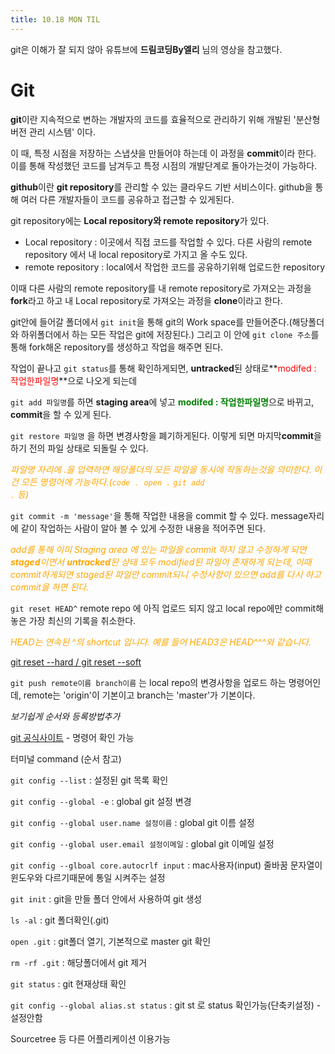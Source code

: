 ```yaml
---
title: 10.18 MON TIL
---
```


git은 이해가 잘 되지 않아 유튜브에 **드림코딩By엘리** 님의 영상을 참고했다.

# Git

**git**이란 지속적으로 변하는 개발자의 코드를 효율적으로 관리하기 위해 개발된 '분산형 버전 관리 시스템' 이다.

이 때, 특정 시점을 저장하는 스냅샷을 만들어야 하는데 이 과정을 **commit**이라 한다. 이를 통해 작성했던 코드를 남겨두고 특정 시점의 개발단계로 돌아가는것이 가능하다.

**github**이란 **git repository**를 관리할 수 있는 클라우드 기반 서비스이다. github을 통해 여러 다른 개발자들이 코드를 공유하고 접근할 수 있게된다. 

git repository에는  **Local repository와 remote repository**가 있다.

- Local repository : 이곳에서 직접 코드를 작업할 수 있다. 다른 사람의 remote repository 에서 내 local repository로 가지고 올 수도 있다.
- remote repository : local에서 작업한 코드를 공유하기위해 업로드한 repository

이때 다른 사람의 remote repository를 내 remote repository로 가져오는 과정을 **fork**라고 하고 내 Local repository로 가져오는 과정을 **clone**이라고 한다.

git안에 들어갈 폴더에서  <code>git init</code>을 통해 git의 Work space를 만들어준다.(해당폴더와 하위폴더에서 하는 모든 작업은 git에 저장된다.) 그리고 이 안에 <code>git clone 주소</code>를 통해 fork해온 repository를 생성하고 작업을 해주면 된다.

작업이 끝나고 <code>git status</code>를 통해 확인하게되면, **untracked**된 상태로**<span style="color:red">modifed : 작업한파일명</span>**으로 나오게 되는데 

<code>git add 파일명</code>를 하면 **staging area**에 넣고 <span style="color:green">**modifed : 작업한파일명**</span>으로 바뀌고, **commit**을 할 수 있게 된다.

<code>git restore 파일명</code> 을 하면 변경사항을 폐기하게된다. 이렇게 되면 마지막**commit**을 하기 전의 파일 상태로 되돌릴 수 있다.

<span style="color:orange">*파일명 자리에 .을 입력하면 해당폴더의 모든 파일을 동시에 작동하는것을 의미한다. 이건 모든 명령어에 가능하다.(<code>code .</code>  <code>open .</code> <code>git add .</code> 등)*</span>

<code>git commit -m 'message'</code>을 통해 작업한 내용을 commit 할 수 있다. message자리에 같이 작업하는 사람이 알아 볼 수 있게 수정한 내용을 적어주면 된다.

<span style="color:orange">*add를 통해 이미 Staging area 에 있는 파일을 commit 하지 않고 수정하게 되면 **staged**이면서 **untracked**된 상태 모두 modified된 파일이 존재하게 되는데, 이때 commit하게되면 staged된 파일만 commit되니 수정사항이 있으면 add를 다시 하고 commit을 하면 된다.*</span>

<code>git reset HEAD^</code> remote repo 에 아직 업로드 되지 않고 local repo에만 commit해 놓은 가장 최신의 기록을 취소한다.

<span style="color:orange">*HEAD는 연속된 ^의 shortcut 입니다. 예를 들어 HEAD3은 HEAD^^^와 같습니다.*</span>

[git reset --hard  /  git reset --soft](https://git-scm.com/book/ko/v2/Git-%EB%8F%84%EA%B5%AC-Reset-%EB%AA%85%ED%99%95%ED%9E%88-%EC%95%8C%EA%B3%A0-%EA%B0%80%EA%B8%B0)

<code>git push remote이름 branch이름</code> 는 local repo의 변경사항을 업로드 하는 명령어인데, remote는 'origin'이 기본이고 branch는 'master'가 기본이다.



*보기쉽게 순서와 등록방법추가*

[git 공식사이트](https://git-scm.com/docs) - 명령어 확인 가능

터미널 command (순서 참고)

<code>git config --list</code> : 설정된 git 목록 확인

<code>git config --global -e</code> : global git 설정 변경

<code>git config --global user.name 설정이름</code> : global git 이름 설정

<code>git config --global user.email 설정이메일</code> : global git 이메일 설정

<code>git config --glboal core.autocrlf input</code> : mac사용자(input) 줄바꿈 문자열이 윈도우와 다르기때문에 통일 시켜주는 설정

<code>git init</code> : git을 만들 폴더 안에서 사용하여 git 생성

<code>ls -al</code> : git 폴더확인(.git)

<code>open .git</code> : git폴더 열기, 기본적으로 master git 확인

<code>rm -rf .git</code> : 해당폴더에서 git 제거

<code>git status</code> : git 현재상태 확인

<code>git config --global alias.st status</code> : git st 로 status 확인가능(단축키설정) - 설정안함



Sourcetree 등 다른 어플리케이션 이용가능

